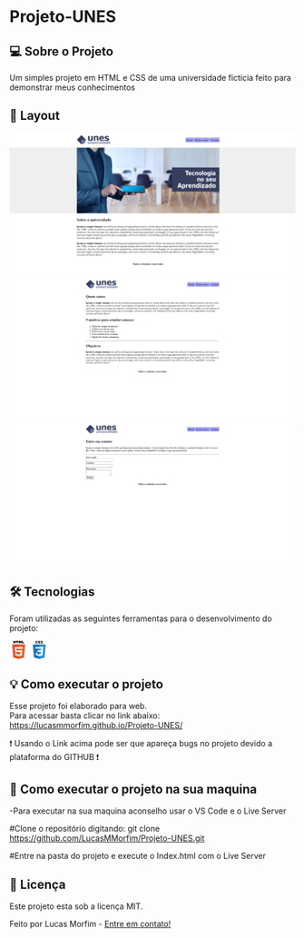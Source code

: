 # Projeto-UNES

## 💻 Sobre o Projeto
Um simples projeto em HTML e CSS de uma universidade fictícia feito para demonstrar meus conhecimentos

## 🎨 Layout

![image](https://github.com/LucasMMorfim/Projeto-UNES/blob/main/fotos-demonstracao/Apresentacao.png)
![image](https://github.com/LucasMMorfim/Projeto-UNES/blob/main/fotos-demonstracao/Quem_somos.png)
![image](https://github.com/LucasMMorfim/Projeto-UNES/blob/main/fotos-demonstracao/Contatos.png)

## 🛠 Tecnologias

Foram utilizadas as seguintes ferramentas para o desenvolvimento do projeto:

<code><img height="32" src="https://raw.githubusercontent.com/github/explore/80688e429a7d4ef2fca1e82350fe8e3517d3494d/topics/html/html.png" alt="HTML5"/></code>
<code><img height="32" src="https://raw.githubusercontent.com/github/explore/80688e429a7d4ef2fca1e82350fe8e3517d3494d/topics/css/css.png" alt="CSS"/></code>

## 💡 Como executar o projeto

Esse projeto foi elaborado para web. </br>
Para acessar basta clicar no link abaixo:</br>
https://lucasmmorfim.github.io/Projeto-UNES/

❗ Usando o Link acima pode ser que apareça bugs no projeto devido a plataforma do GITHUB ❗

## 📁 Como executar o projeto na sua maquina

-Para executar na sua maquina aconselho usar o VS Code e o Live Server

#Clone o repositório digitando:
git clone https://github.com/LucasMMorfim/Projeto-UNES.git

#Entre na pasta do projeto e execute o Index.html com o Live Server

## 📝 Licença

Este projeto esta sob a licença MIT.

Feito por Lucas Morfim - [Entre em contato!](https://www.linkedin.com/in/lucas-mateus-machado-morfim-a6a282240/)
